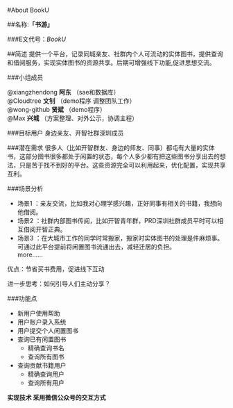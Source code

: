 #About BookU

##名称:**「书游」**

###E文代号：*BookU*

##简述 
提供一个平台，记录同城亲友、社群内个人可流动的实体图书，提供查询和借阅服务，实现实体图书的资源共享。后期可增强线下功能,促进思想交流。


###小组成员

@xiangzhendong  **阿东**  （sae和数据库）  
@Cloudtree  **文钊**      （demo程序 调整团队工作）  
@wong-github  **贤斌**    （demo程序）  
@Max  **兴城**            （方案整理、对外公示，协调主程）



###目标用户
身边亲友、开智社群深圳成员

###潜在需求
很多人（比如开智群友、身边的师友、同事）都屯有大量的实体书，这部分图书很多都处于闲置的状态，每个人多少都有把这些图书分享出去的想法，只是苦于找不到好的平台。这些资源完全可以利用起来，优化配置，实现共享互利。

###场景分析

- 场景1 ：亲友交流，比如我对心理学感兴趣，正好同事有相关的书籍，我想向他借阅。
- 场景2 ：社群内部图书传阅，比如开智青年群，PRD深圳社群成员平时可以相互借阅开智正典。
- 场景3 ：在大城市工作的同学时常搬家，搬家时实体图书的处理是件麻烦事。可通过此平台提前将闲置图书流通出去，减轻迁居的负担。  
 more......

优点：节省买书费用，促进线下互动  
 
进一步思考：如何引导人们主动分享？

###功能点

- 新用户使用帮助
- 用户账户录入系统  
- 用户提交个人闲置图书    
- 查询已有闲置图书  
  - 精确查询书名  
  - 查询所有图书
- 查询贡献书籍用户
  - 精确查询用户
  - 查询所有用户
  
 **实现技术 采用微信公众号的交互方式**
 
 




  









